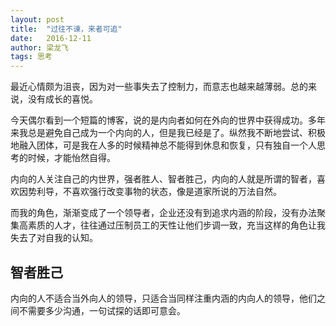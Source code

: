 ```yaml
---
layout: post
title:  "过往不谏，来者可追"
date:   2016-12-11
author: 梁龙飞
tags: 思考
---
```



最近心情颇为沮丧，因为对一些事失去了控制力，而意志也越来越薄弱。总的来说，没有成长的喜悦。

今天偶尔看到一个短篇的博客，说的是内向者如何在外向的世界中获得成功。多年来我总是避免自己成为一个内向的人，但是我已经是了。纵然我不断地尝试、积极地融入团体，可是我在人多的时候精神总不能得到休息和恢复，只有独自一个人思考的时候，才能怡然自得。

内向的人关注自己的内世界，强者胜人、智者胜己，内向的人就是所谓的智者，喜欢因势利导，不喜欢强行改变事物的状态，像是道家所说的万法自然。

而我的角色，渐渐变成了一个领导者，企业还没有到追求内涵的阶段，没有办法聚集高素质的人才，往往通过压制员工的天性让他们步调一致，充当这样的角色让我失去了对自我的认知。

## 智者胜己

内向的人不适合当外向人的领导，只适合当同样注重内涵的内向人的领导，他们之间不需要多少沟通，一句试探的话即可意会。








































